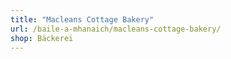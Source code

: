 ```yaml
---
title: "Macleans Cottage Bakery"
url: /baile-a-mhanaich/macleans-cottage-bakery/
shop: Bäckerei
---
```

